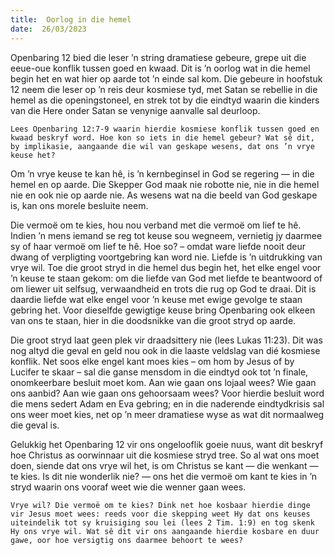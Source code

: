 ```yaml
---
title:  Oorlog in die hemel
date:  26/03/2023
---
```


Openbaring 12 bied die leser ’n string dramatiese gebeure, grepe uit die eeue-oue konflik tussen goed en kwaad. Dit is ’n oorlog wat in die hemel begin het en wat hier op aarde tot ’n einde sal kom. Die gebeure in hoofstuk 12 neem die leser op ’n reis deur kosmiese tyd, met Satan se rebellie in die hemel as die openingstoneel, en strek tot by die eindtyd waarin die kinders van die Here onder Satan se venynige aanvalle sal deurloop.

`Lees Openbaring 12:7-9 waarin hierdie kosmiese konflik tussen goed en kwaad beskryf word. Hoe kon so iets in die hemel gebeur? Wat sê dit, by implikasie, aangaande die wil van geskape wesens, dat ons ’n vrye keuse het?`

Om ’n vrye keuse te kan hê, is ’n kernbeginsel in God se regering — in die hemel en op aarde. Die Skepper God maak nie robotte nie, nie in die hemel nie en ook nie op aarde nie. As wesens wat na die beeld van God geskape is, kan ons morele besluite neem.

Die vermoë om te kies, hou nou verband met die vermoë om lief te hê. Indien ’n mens iemand se reg tot keuse sou wegneem, vernietig jy daarmee sy of haar vermoë om lief te hê. Hoe so? – omdat ware liefde nooit deur dwang of verpligting voortgebring kan word nie. Liefde is ’n uitdrukking van vrye wil. Toe die groot stryd in die hemel dus begin het, het elke engel voor ’n keuse te staan gekom: om die liefde van God met liefde te beantwoord of om liewer uit selfsug, verwaandheid en trots die rug op God te draai. Dit is daardie liefde wat elke engel voor ’n keuse met ewige gevolge te staan gebring het. Voor dieselfde gewigtige keuse bring Openbaring ook elkeen van ons te staan, hier in die doodsnikke van die groot stryd op aarde.

Die groot stryd laat geen plek vir draadsittery nie (lees Lukas 11:23). Dit was nog altyd die geval en geld nou ook in die laaste veldslag van dié kosmiese konflik. Net soos elke engel kant moes kies – om hom by Jesus of by Lucifer te skaar – sal die ganse mensdom in die eindtyd ook tot ’n finale, onomkeerbare besluit moet kom. Aan wie gaan ons lojaal wees? Wie gaan ons aanbid? Aan wie gaan ons gehoorsaam wees? Voor hierdie besluit word die mens sedert Adam en Eva gebring; en in die naderende eindtydkrisis sal ons weer moet kies, net op ’n meer dramatiese wyse as wat dit normaalweg die geval is.

Gelukkig het Openbaring 12 vir ons ongelooflik goeie nuus, want dit beskryf hoe Christus as oorwinnaar uit die kosmiese stryd tree. So al wat ons moet doen, siende dat ons vrye wil het, is om Christus se kant — die wenkant — te kies. Is dit nie wonderlik nie? — ons het die vermoë om kant te kies in ’n stryd waarin ons vooraf weet wie die wenner gaan wees.

`Vrye wil? Die vermoë om te kies? Dink net hoe kosbaar hierdie dinge vir Jesus moet wees: reeds voor die skepping weet Hy dat ons keuses uiteindelik tot sy kruisiging sou lei (lees 2 Tim. 1:9) en tog skenk Hy ons vrye wil. Wat sê dit vir ons aangaande hierdie kosbare en duur gawe, oor hoe versigtig ons daarmee behoort te wees?`